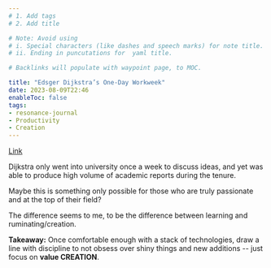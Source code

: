 ```yaml
---
# 1. Add tags
# 2. Add title

# Note: Avoid using 
# i. Special characters (like dashes and speech marks) for note title. 
# ii. Ending in puncutations for  yaml title.  

# Backlinks will populate with waypoint page, to MOC. 

title: "Edsger Dijkstra’s One-Day Workweek"
date: 2023-08-09T22:46
enableToc: false
tags:
- resonance-journal
- Productivity 
- Creation
---
```


[Link](https://calnewport.com/edsger-dijkstras-one-day-workweek/)

Dijkstra only went into university once a week to discuss ideas, and yet was able to produce high volume of academic reports during the tenure. 

Maybe this is something only possible for those who are truly passionate and at the top of their field?

The difference seems to me, to be the difference between learning and ruminating/creation. 


**Takeaway:** 
Once comfortable enough with a stack of technologies, draw a line with discipline to not obsess over shiny things and new additions -- just focus on **value CREATION**. 

 
